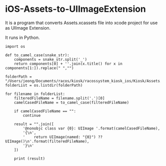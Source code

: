 # iOS-Assets-to-UIImageExtension

It is a program that converts Assets.xcassets file into xcode project for use as UIImage Extension.

It runs in Python.

    import os

    def to_camel_case(snake_str):
        components = snake_str.split('_')
        return components[0] + ''.join(x.title() for x in components[1:]).replace(" ","")

    folderPath = "/Users/jeong/Documents/racos/kiosk/racossystem_kiosk_ios/Kiosk/Assets.xcassets/Image"
    folderList = os.listdir(folderPath)

    for filename in folderList:
        filteredFileName = filename.split('.')[0]
        camelCasedFileName = to_camel_case(filteredFileName)

        if camelCasedFileName == "":
            continue

        result = "".join([
            '@nonobjc class var {0}: UIImage '.format(camelCasedFileName),
            '{\n',
            '    return UIImage(named: "{0}") ?? UIImage()\n'.format(filteredFileName),
            '}\n'
        ])

        print (result)
